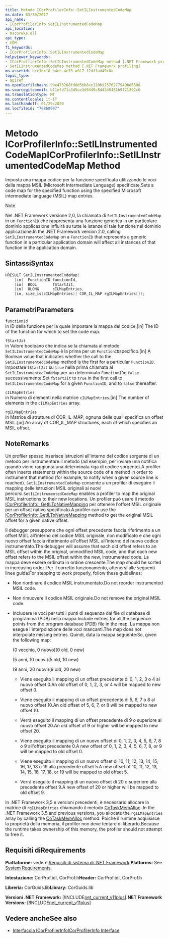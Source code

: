 ```yaml
---
title: Metodo ICorProfilerInfo::SetILInstrumentedCodeMap
ms.date: 03/30/2017
api_name:
- ICorProfilerInfo.SetILInstrumentedCodeMap
api_location:
- mscorwks.dll
api_type:
- COM
f1_keywords:
- ICorProfilerInfo::SetILInstrumentedCodeMap
helpviewer_keywords:
- ICorProfilerInfo::SetILInstrumentedCodeMap method [.NET Framework profiling]
- SetILInstrumentedCodeMap method [.NET Framework profiling]
ms.assetid: bce1dcf8-b4ec-4e73-a917-f2df1ad49c8a
topic_type:
- apiref
ms.openlocfilehash: 99e473268fd0d5bb8ce120b97576277949b86508
ms.sourcegitcommit: b11efd71c3d5ce3d9449c8d4345481b9f21392c6
ms.translationtype: MT
ms.contentlocale: it-IT
ms.lasthandoff: 01/29/2020
ms.locfileid: "76868997"
---
```

# <a name="icorprofilerinfosetilinstrumentedcodemap-method"></a><span data-ttu-id="d9389-102">Metodo ICorProfilerInfo::SetILInstrumentedCodeMap</span><span class="sxs-lookup"><span data-stu-id="d9389-102">ICorProfilerInfo::SetILInstrumentedCodeMap Method</span></span>

<span data-ttu-id="d9389-103">Imposta una mappa codice per la funzione specificata utilizzando le voci della mappa MSIL (Microsoft Intermediate Language) specificate.</span><span class="sxs-lookup"><span data-stu-id="d9389-103">Sets a code map for the specified function using the specified Microsoft intermediate language (MSIL) map entries.</span></span>

> [!NOTE]
> <span data-ttu-id="d9389-104">Nel .NET Framework versione 2,0, la chiamata di `SetILInstrumentedCodeMap` in un `FunctionID` che rappresenta una funzione generica in un particolare dominio applicazione influirà su tutte le istanze di tale funzione nel dominio applicazione.</span><span class="sxs-lookup"><span data-stu-id="d9389-104">In the .NET Framework version 2.0, calling `SetILInstrumentedCodeMap` on a `FunctionID` that represents a generic function in a particular application domain will affect all instances of that function in the application domain.</span></span>

## <a name="syntax"></a><span data-ttu-id="d9389-105">Sintassi</span><span class="sxs-lookup"><span data-stu-id="d9389-105">Syntax</span></span>

```cpp
HRESULT SetILInstrumentedCodeMap(
    [in]  FunctionID functionId,
    [in]  BOOL       fStartJit,
    [in]  ULONG      cILMapEntries,
    [in, size_is(cILMapEntries)] COR_IL_MAP rgILMapEntries[]);
```

## <a name="parameters"></a><span data-ttu-id="d9389-106">Parametri</span><span class="sxs-lookup"><span data-stu-id="d9389-106">Parameters</span></span>

`functionId`\
<span data-ttu-id="d9389-107">in ID della funzione per la quale impostare la mappa del codice.</span><span class="sxs-lookup"><span data-stu-id="d9389-107">[in] The ID of the function for which to set the code map.</span></span>

`fStartJit`\
<span data-ttu-id="d9389-108">in Valore booleano che indica se la chiamata al metodo `SetILInstrumentedCodeMap` è la prima per un `FunctionID`specifico.</span><span class="sxs-lookup"><span data-stu-id="d9389-108">[in] A Boolean value that indicates whether the call to the `SetILInstrumentedCodeMap` method is the first for a particular `FunctionID`.</span></span> <span data-ttu-id="d9389-109">Impostare `fStartJit` su `true` nella prima chiamata al `SetILInstrumentedCodeMap` per un determinato `FunctionID`e `false` successivamente.</span><span class="sxs-lookup"><span data-stu-id="d9389-109">Set `fStartJit` to `true` in the first call to `SetILInstrumentedCodeMap` for a given `FunctionID`, and to `false` thereafter.</span></span>

`cILMapEntries`\
<span data-ttu-id="d9389-110">in Numero di elementi nella matrice `cILMapEntries`.</span><span class="sxs-lookup"><span data-stu-id="d9389-110">[in] The number of elements in the `cILMapEntries` array.</span></span>

`rgILMapEntries`\
<span data-ttu-id="d9389-111">in Matrice di strutture di COR_IL_MAP, ognuna delle quali specifica un offset MSIL.</span><span class="sxs-lookup"><span data-stu-id="d9389-111">[in] An array of COR_IL_MAP structures, each of which specifies an MSIL offset.</span></span>

## <a name="remarks"></a><span data-ttu-id="d9389-112">Note</span><span class="sxs-lookup"><span data-stu-id="d9389-112">Remarks</span></span>

<span data-ttu-id="d9389-113">Un profiler spesso inserisce istruzioni all'interno del codice sorgente di un metodo per instrumentare il metodo (ad esempio, per inviare una notifica quando viene raggiunta una determinata riga di codice sorgente).</span><span class="sxs-lookup"><span data-stu-id="d9389-113">A profiler often inserts statements within the source code of a method in order to instrument that method (for example, to notify when a given source line is reached).</span></span> <span data-ttu-id="d9389-114">`SetILInstrumentedCodeMap` consente a un profiler di eseguire il mapping delle istruzioni MSIL originali ai nuovi percorsi.</span><span class="sxs-lookup"><span data-stu-id="d9389-114">`SetILInstrumentedCodeMap` enables a profiler to map the original MSIL instructions to their new locations.</span></span> <span data-ttu-id="d9389-115">Un profiler può usare il metodo [ICorProfilerInfo:: GetILToNativeMapping](icorprofilerinfo-getiltonativemapping-method.md) per ottenere l'offset MSIL originale per un offset nativo specificato.</span><span class="sxs-lookup"><span data-stu-id="d9389-115">A profiler can use the [ICorProfilerInfo::GetILToNativeMapping](icorprofilerinfo-getiltonativemapping-method.md) method to get the original MSIL offset for a given native offset.</span></span>

<span data-ttu-id="d9389-116">Il debugger presuppone che ogni offset precedente faccia riferimento a un offset MSIL all'interno del codice MSIL originale, non modificato e che ogni nuovo offset faccia riferimento all'offset MSIL all'interno del nuovo codice instrumentato.</span><span class="sxs-lookup"><span data-stu-id="d9389-116">The debugger will assume that each old offset refers to an MSIL offset within the original, unmodified MSIL code, and that each new offset refers to the MSIL offset within the new, instrumented code.</span></span> <span data-ttu-id="d9389-117">La mappa deve essere ordinata in ordine crescente.</span><span class="sxs-lookup"><span data-stu-id="d9389-117">The map should be sorted in increasing order.</span></span> <span data-ttu-id="d9389-118">Per il corretto funzionamento, attenersi alle seguenti linee guida:</span><span class="sxs-lookup"><span data-stu-id="d9389-118">For stepping to work properly, follow these guidelines:</span></span>

- <span data-ttu-id="d9389-119">Non riordinare il codice MSIL instrumentato.</span><span class="sxs-lookup"><span data-stu-id="d9389-119">Do not reorder instrumented MSIL code.</span></span>

- <span data-ttu-id="d9389-120">Non rimuovere il codice MSIL originale.</span><span class="sxs-lookup"><span data-stu-id="d9389-120">Do not remove the original MSIL code.</span></span>

- <span data-ttu-id="d9389-121">Includere le voci per tutti i punti di sequenza dal file di database di programma (PDB) nella mappa.</span><span class="sxs-lookup"><span data-stu-id="d9389-121">Include entries for all the sequence points from the program database (PDB) file in the map.</span></span> <span data-ttu-id="d9389-122">La mappa non esegue l'interpolazione delle voci mancanti.</span><span class="sxs-lookup"><span data-stu-id="d9389-122">The map does not interpolate missing entries.</span></span> <span data-ttu-id="d9389-123">Quindi, data la mappa seguente:</span><span class="sxs-lookup"><span data-stu-id="d9389-123">So, given the following map:</span></span>

  <span data-ttu-id="d9389-124">(0 vecchio, 0 nuovo)</span><span class="sxs-lookup"><span data-stu-id="d9389-124">(0 old, 0 new)</span></span>

  <span data-ttu-id="d9389-125">(5 anni, 10 nuovi)</span><span class="sxs-lookup"><span data-stu-id="d9389-125">(5 old, 10 new)</span></span>

  <span data-ttu-id="d9389-126">(9 anni, 20 nuovi)</span><span class="sxs-lookup"><span data-stu-id="d9389-126">(9 old, 20 new)</span></span>

  - <span data-ttu-id="d9389-127">Viene eseguito il mapping di un offset precedente di 0, 1, 2, 3 o 4 al nuovo offset 0.</span><span class="sxs-lookup"><span data-stu-id="d9389-127">An old offset of 0, 1, 2, 3, or 4 will be mapped to new offset 0.</span></span>

  - <span data-ttu-id="d9389-128">Viene eseguito il mapping di un offset precedente di 5, 6, 7 o 8 al nuovo offset 10.</span><span class="sxs-lookup"><span data-stu-id="d9389-128">An old offset of 5, 6, 7, or 8 will be mapped to new offset 10.</span></span>

  - <span data-ttu-id="d9389-129">Verrà eseguito il mapping di un offset precedente di 9 o superiore al nuovo offset 20.</span><span class="sxs-lookup"><span data-stu-id="d9389-129">An old offset of 9 or higher will be mapped to new offset 20.</span></span>

  - <span data-ttu-id="d9389-130">Viene eseguito il mapping di un nuovo offset di 0, 1, 2, 3, 4, 5, 6, 7, 8 o 9 all'offset precedente 0.</span><span class="sxs-lookup"><span data-stu-id="d9389-130">A new offset of 0, 1, 2, 3, 4, 5, 6, 7, 8, or 9 will be mapped to old offset 0.</span></span>

  - <span data-ttu-id="d9389-131">Viene eseguito il mapping di un nuovo offset di 10, 11, 12, 13, 14, 15, 16, 17, 18 o 19 alla precedente offset 5.</span><span class="sxs-lookup"><span data-stu-id="d9389-131">A new offset of 10, 11, 12, 13, 14, 15, 16, 17, 18, or 19 will be mapped to old offset 5.</span></span>

  - <span data-ttu-id="d9389-132">Verrà eseguito il mapping di un nuovo offset di 20 o superiore alla precedente offset 9.</span><span class="sxs-lookup"><span data-stu-id="d9389-132">A new offset of 20 or higher will be mapped to old offset 9.</span></span>

<span data-ttu-id="d9389-133">In .NET Framework 3,5 e versioni precedenti, è necessario allocare la matrice di `rgILMapEntries` chiamando il metodo [CoTaskMemAlloc](/windows/desktop/api/combaseapi/nf-combaseapi-cotaskmemalloc) .</span><span class="sxs-lookup"><span data-stu-id="d9389-133">In the .NET Framework 3.5 and previous versions, you allocate the `rgILMapEntries` array by calling the [CoTaskMemAlloc](/windows/desktop/api/combaseapi/nf-combaseapi-cotaskmemalloc) method.</span></span> <span data-ttu-id="d9389-134">Poiché il runtime acquisisce la proprietà della memoria, il profiler non deve tentare di liberarlo.</span><span class="sxs-lookup"><span data-stu-id="d9389-134">Because the runtime takes ownership of this memory, the profiler should not attempt to free it.</span></span>

## <a name="requirements"></a><span data-ttu-id="d9389-135">Requisiti di</span><span class="sxs-lookup"><span data-stu-id="d9389-135">Requirements</span></span>

<span data-ttu-id="d9389-136">**Piattaforme:** vedere [Requisiti di sistema di .NET Framework](../../../../docs/framework/get-started/system-requirements.md).</span><span class="sxs-lookup"><span data-stu-id="d9389-136">**Platforms:** See [System Requirements](../../../../docs/framework/get-started/system-requirements.md).</span></span>

<span data-ttu-id="d9389-137">**Intestazione:** CorProf.idl, CorProf.h</span><span class="sxs-lookup"><span data-stu-id="d9389-137">**Header:** CorProf.idl, CorProf.h</span></span>

<span data-ttu-id="d9389-138">**Libreria:** CorGuids.lib</span><span class="sxs-lookup"><span data-stu-id="d9389-138">**Library:** CorGuids.lib</span></span>

<span data-ttu-id="d9389-139">**Versioni .NET Framework:** [!INCLUDE[net_current_v11plus](../../../../includes/net-current-v11plus-md.md)]</span><span class="sxs-lookup"><span data-stu-id="d9389-139">**.NET Framework Versions:** [!INCLUDE[net_current_v11plus](../../../../includes/net-current-v11plus-md.md)]</span></span>

## <a name="see-also"></a><span data-ttu-id="d9389-140">Vedere anche</span><span class="sxs-lookup"><span data-stu-id="d9389-140">See also</span></span>

- [<span data-ttu-id="d9389-141">Interfaccia ICorProfilerInfo</span><span class="sxs-lookup"><span data-stu-id="d9389-141">ICorProfilerInfo Interface</span></span>](icorprofilerinfo-interface.md)
